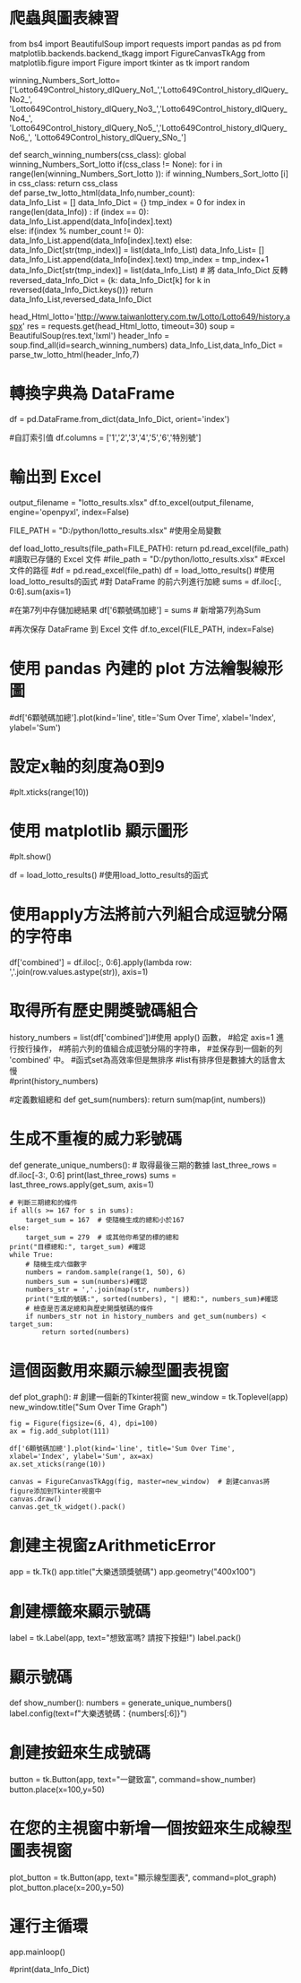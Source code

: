 # 爬蟲與圖表練習
from bs4 import BeautifulSoup
import requests
import pandas as pd
from matplotlib.backends.backend_tkagg import FigureCanvasTkAgg
from matplotlib.figure import Figure
import tkinter as tk
import random

winning_Numbers_Sort_lotto=['Lotto649Control_history_dlQuery_No1_','Lotto649Control_history_dlQuery_No2_',
                            'Lotto649Control_history_dlQuery_No3_','Lotto649Control_history_dlQuery_No4_',
                            'Lotto649Control_history_dlQuery_No5_','Lotto649Control_history_dlQuery_No6_',
                            'Lotto649Control_history_dlQuery_SNo_']

def search_winning_numbers(css_class):
    global winning_Numbers_Sort_lotto
    if(css_class != None):
        for i in range(len(winning_Numbers_Sort_lotto )):
            if winning_Numbers_Sort_lotto [i] in css_class:
                return css_class    
def parse_tw_lotto_html(data_Info,number_count):  
    data_Info_List = []
    data_Info_Dict = {}
    tmp_index = 0
    for index  in range(len(data_Info)) :
        if (index == 0):
            data_Info_List.append(data_Info[index].text)  
        else:
            if(index % number_count != 0):
                data_Info_List.append(data_Info[index].text)
            else:
                data_Info_Dict[str(tmp_index)] = list(data_Info_List)
                data_Info_List= []
                data_Info_List.append(data_Info[index].text)
                tmp_index = tmp_index+1
        data_Info_Dict[str(tmp_index)] = list(data_Info_List)
    # 將 data_Info_Dict 反轉
    reversed_data_Info_Dict = {k: data_Info_Dict[k] for k in reversed(data_Info_Dict.keys())}
    return data_Info_List,reversed_data_Info_Dict

head_Html_lotto='http://www.taiwanlottery.com.tw/Lotto/Lotto649/history.aspx'
res = requests.get(head_Html_lotto, timeout=30)
soup = BeautifulSoup(res.text,'lxml')
header_Info = soup.find_all(id=search_winning_numbers)
data_Info_List,data_Info_Dict  = parse_tw_lotto_html(header_Info,7)

# 轉換字典為 DataFrame
df = pd.DataFrame.from_dict(data_Info_Dict, orient='index')

#自訂索引值
df.columns = ['1','2','3','4','5','6','特別號']

# 輸出到 Excel
output_filename = "lotto_results.xlsx"
df.to_excel(output_filename, engine='openpyxl', index=False)

FILE_PATH = "D:/python/lotto_results.xlsx" #使用全局變數

def load_lotto_results(file_path=FILE_PATH):
    return pd.read_excel(file_path)
#讀取已存儲的 Excel 文件
#file_path = "D:/python/lotto_results.xlsx"  #Excel文件的路徑
#df = pd.read_excel(file_path)
df = load_lotto_results() #使用load_lotto_results的函式
#對 DataFrame 的前六列進行加總
sums = df.iloc[:, 0:6].sum(axis=1)

#在第7列中存儲加總結果
df['6顆號碼加總'] = sums  # 新增第7列為Sum

#再次保存 DataFrame 到 Excel 文件
df.to_excel(FILE_PATH, index=False)

# 使用 pandas 內建的 plot 方法繪製線形圖
#df['6顆號碼加總'].plot(kind='line', title='Sum Over Time', xlabel='Index', ylabel='Sum')
# 設定x軸的刻度為0到9
#plt.xticks(range(10))
# 使用 matplotlib 顯示圖形
#plt.show()

df = load_lotto_results() #使用load_lotto_results的函式

# 使用apply方法將前六列組合成逗號分隔的字符串
df['combined'] = df.iloc[:, 0:6].apply(lambda row: ','.join(row.values.astype(str)), axis=1)
# 取得所有歷史開獎號碼組合
history_numbers = list(df['combined'])#使用 apply() 函數，
                                     #給定 axis=1 進行按行操作，
                                     #將前六列的值組合成逗號分隔的字符串，
                                     #並保存到一個新的列 'combined' 中。
                                     #函式set為高效率但是無排序
                                     #list有排序但是數據大的話會太慢                                    
#print(history_numbers)

#定義數組總和
def get_sum(numbers):
    return sum(map(int, numbers))
# 生成不重複的威力彩號碼
def generate_unique_numbers():
    # 取得最後三期的數據
    last_three_rows = df.iloc[-3:, 0:6]
    print(last_three_rows)
    sums = last_three_rows.apply(get_sum, axis=1)
    
    # 判斷三期總和的條件
    if all(s >= 167 for s in sums):
        target_sum = 167  # 使隨機生成的總和小於167
    else:
        target_sum = 279  # 或其他你希望的標的總和
    print("目標總和:", target_sum) #確認
    while True:
        # 隨機生成六個數字
        numbers = random.sample(range(1, 50), 6)
        numbers_sum = sum(numbers)#確認
        numbers_str = ','.join(map(str, numbers))
        print("生成的號碼:", sorted(numbers), "| 總和:", numbers_sum)#確認
        # 檢查是否滿足總和與歷史開獎號碼的條件
        if numbers_str not in history_numbers and get_sum(numbers) < target_sum:
            return sorted(numbers)
        
# 這個函數用來顯示線型圖表視窗
def plot_graph():
    # 創建一個新的Tkinter視窗
    new_window = tk.Toplevel(app)
    new_window.title("Sum Over Time Graph")
    
    fig = Figure(figsize=(6, 4), dpi=100)
    ax = fig.add_subplot(111)
    
    df['6顆號碼加總'].plot(kind='line', title='Sum Over Time', xlabel='Index', ylabel='Sum', ax=ax)
    ax.set_xticks(range(10))
    
    canvas = FigureCanvasTkAgg(fig, master=new_window)  # 創建canvas將figure添加到Tkinter視窗中
    canvas.draw()
    canvas.get_tk_widget().pack()        

# 創建主視窗zArithmeticError
app = tk.Tk()
app.title("大樂透頭獎號碼")
app.geometry("400x100")

# 創建標籤來顯示號碼
label = tk.Label(app, text="想致富嗎? 請按下按鈕!")
label.pack()
        
# 顯示號碼
def show_number():
    numbers = generate_unique_numbers()
    label.config(text=f"大樂透號碼：{numbers[:6]}") 
# 創建按鈕來生成號碼
button = tk.Button(app, text="一鍵致富", command=show_number)
button.place(x=100,y=50)
# 在您的主視窗中新增一個按鈕來生成線型圖表視窗
plot_button = tk.Button(app, text="顯示線型圖表", command=plot_graph)
plot_button.place(x=200,y=50)
# 運行主循環
app.mainloop()       

#print(data_Info_Dict)
